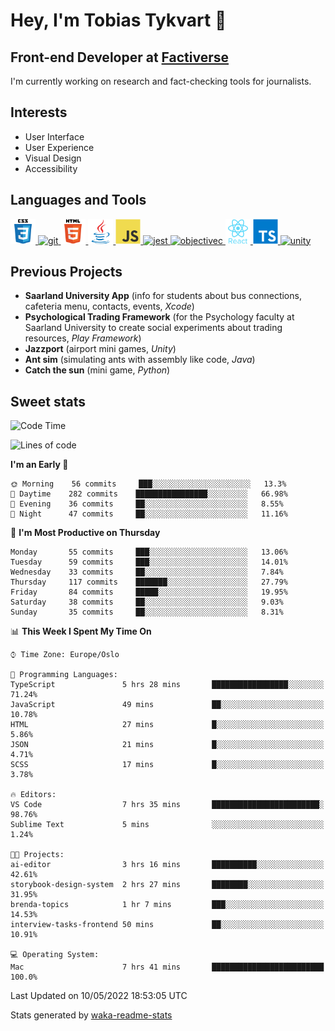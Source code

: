 # Hey, I'm Tobias Tykvart 🦉
## Front-end Developer at [Factiverse](https://www.factiverse.no/)

I'm currently working on research and fact-checking tools for journalists.

## Interests

- User Interface
- User Experience
- Visual Design
- Accessibility

## Languages and Tools
<p align="left"> <a href="https://www.w3schools.com/css/" target="_blank" rel="noreferrer"> <img src="https://raw.githubusercontent.com/devicons/devicon/master/icons/css3/css3-original-wordmark.svg" alt="css3" width="40" height="40"/> </a> <a href="https://git-scm.com/" target="_blank" rel="noreferrer"> <img src="https://www.vectorlogo.zone/logos/git-scm/git-scm-icon.svg" alt="git" width="40" height="40"/> </a> <a href="https://www.w3.org/html/" target="_blank" rel="noreferrer"> <img src="https://raw.githubusercontent.com/devicons/devicon/master/icons/html5/html5-original-wordmark.svg" alt="html5" width="40" height="40"/> </a> <a href="https://www.java.com" target="_blank" rel="noreferrer"> <img src="https://raw.githubusercontent.com/devicons/devicon/master/icons/java/java-original.svg" alt="java" width="40" height="40"/> </a> <a href="https://developer.mozilla.org/en-US/docs/Web/JavaScript" target="_blank" rel="noreferrer"> <img src="https://raw.githubusercontent.com/devicons/devicon/master/icons/javascript/javascript-original.svg" alt="javascript" width="40" height="40"/> </a> <a href="https://jestjs.io" target="_blank" rel="noreferrer"> <img src="https://www.vectorlogo.zone/logos/jestjsio/jestjsio-icon.svg" alt="jest" width="40" height="40"/> </a> <a href="https://developer.apple.com/library/archive/documentation/Cocoa/Conceptual/ProgrammingWithObjectiveC/Introduction/Introduction.html" target="_blank" rel="noreferrer"> <img src="https://www.vectorlogo.zone/logos/apple_objectivec/apple_objectivec-icon.svg" alt="objectivec" width="40" height="40"/> </a> <a href="https://reactjs.org/" target="_blank" rel="noreferrer"> <img src="https://raw.githubusercontent.com/devicons/devicon/master/icons/react/react-original-wordmark.svg" alt="react" width="40" height="40"/> </a> <a href="https://www.typescriptlang.org/" target="_blank" rel="noreferrer"> <img src="https://raw.githubusercontent.com/devicons/devicon/master/icons/typescript/typescript-original.svg" alt="typescript" width="40" height="40"/> </a> <a href="https://unity.com/" target="_blank" rel="noreferrer"> <img src="https://www.vectorlogo.zone/logos/unity3d/unity3d-icon.svg" alt="unity" width="40" height="40"/> </a> </p>

## Previous Projects

- **Saarland University App** (info for students about bus connections, cafeteria menu, contacts, events, *Xcode*)
- **Psychological Trading Framework** (for the Psychology faculty at Saarland University to create social experiments about trading resources, *Play Framework*)
- **Jazzport** (airport mini games, *Unity*)
- **Ant sim** (simulating ants with assembly like code, *Java*)
- **Catch the sun** (mini game, *Python*)

## Sweet stats

<!--START_SECTION:waka-->
![Code Time](http://img.shields.io/badge/Code%20Time-23%20hrs%2028%20mins-blue)

![Lines of code](https://img.shields.io/badge/From%20Hello%20World%20I%27ve%20Written--54%20Thousand%20lines%20of%20code-blue)

**I'm an Early 🐤** 

```text
🌞 Morning    56 commits     ███░░░░░░░░░░░░░░░░░░░░░░   13.3% 
🌆 Daytime    282 commits    ████████████████░░░░░░░░░   66.98% 
🌃 Evening    36 commits     ██░░░░░░░░░░░░░░░░░░░░░░░   8.55% 
🌙 Night      47 commits     ██░░░░░░░░░░░░░░░░░░░░░░░   11.16%

```
📅 **I'm Most Productive on Thursday** 

```text
Monday       55 commits     ███░░░░░░░░░░░░░░░░░░░░░░   13.06% 
Tuesday      59 commits     ███░░░░░░░░░░░░░░░░░░░░░░   14.01% 
Wednesday    33 commits     ██░░░░░░░░░░░░░░░░░░░░░░░   7.84% 
Thursday     117 commits    ███████░░░░░░░░░░░░░░░░░░   27.79% 
Friday       84 commits     █████░░░░░░░░░░░░░░░░░░░░   19.95% 
Saturday     38 commits     ██░░░░░░░░░░░░░░░░░░░░░░░   9.03% 
Sunday       35 commits     ██░░░░░░░░░░░░░░░░░░░░░░░   8.31%

```


📊 **This Week I Spent My Time On** 

```text
⌚︎ Time Zone: Europe/Oslo

💬 Programming Languages: 
TypeScript               5 hrs 28 mins       █████████████████░░░░░░░░   71.24% 
JavaScript               49 mins             ██░░░░░░░░░░░░░░░░░░░░░░░   10.78% 
HTML                     27 mins             █░░░░░░░░░░░░░░░░░░░░░░░░   5.86% 
JSON                     21 mins             █░░░░░░░░░░░░░░░░░░░░░░░░   4.71% 
SCSS                     17 mins             █░░░░░░░░░░░░░░░░░░░░░░░░   3.78%

🔥 Editors: 
VS Code                  7 hrs 35 mins       ████████████████████████░   98.76% 
Sublime Text             5 mins              ░░░░░░░░░░░░░░░░░░░░░░░░░   1.24%

🐱‍💻 Projects: 
ai-editor                3 hrs 16 mins       ██████████░░░░░░░░░░░░░░░   42.61% 
storybook-design-system  2 hrs 27 mins       ████████░░░░░░░░░░░░░░░░░   31.95% 
brenda-topics            1 hr 7 mins         ███░░░░░░░░░░░░░░░░░░░░░░   14.53% 
interview-tasks-frontend 50 mins             ██░░░░░░░░░░░░░░░░░░░░░░░   10.91%

💻 Operating System: 
Mac                      7 hrs 41 mins       █████████████████████████   100.0%

```


 Last Updated on 10/05/2022 18:53:05 UTC
<!--END_SECTION:waka-->
Stats generated by [waka-readme-stats](https://github.com/anmol098/waka-readme-stats)

